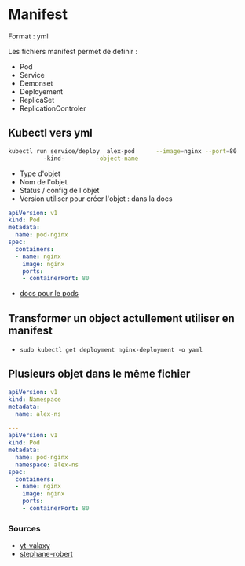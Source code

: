 # Manifest

Format : yml

Les fichiers manifest permet de definir : 
- Pod
- Service
- Demonset
- Deployement
- ReplicaSet
- ReplicationControler

## Kubectl vers yml

```sh
kubectl run service/deploy  alex-pod      --image=nginx --port=80
	      -kind-         -object-name
```

- Type d'objet
- Nom de l'objet
- Status / config de l'objet
- Version utiliser pour créer l'objet : dans la docs


```yml
apiVersion: v1
kind: Pod
metadata:
  name: pod-nginx
spec:
  containers:
  - name: nginx
    image: nginx
    ports:
    - containerPort: 80
```

- [docs pour le pods](https://kubernetes.io/docs/reference/generated/kubernetes-api/v1.28/#pod-v1-core)

## Transformer un object actullement utiliser en manifest 

- `sudo kubectl get deployment nginx-deployment -o yaml`


## Plusieurs objet dans le même fichier 

```yml
apiVersion: v1
kind: Namespace
metadata:
  name: alex-ns

---
apiVersion: v1
kind: Pod
metadata:
  name: pod-nginx
  namespace: alex-ns
spec:
  containers:
  - name: nginx
    image: nginx
    ports:
    - containerPort: 80
```

### Sources

- [yt-valaxy](https://www.youtube.com/watch?v=lt3ZvspGkIo)
- [stephane-robert](https://blog.stephane-robert.info/docs/conteneurs/orchestrateurs/kubernetes/ecrire-manifests/)
